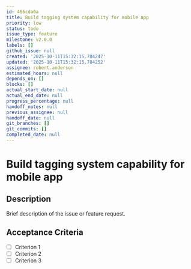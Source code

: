 ```yaml
---
id: 466cda0a
title: Build tagging system capability for mobile app
priority: low
status: todo
issue_type: feature
milestone: v2.0.0
labels: []
github_issue: null
created: '2025-10-11T15:32:15.784247'
updated: '2025-10-11T15:32:15.784252'
assignee: robert.anderson
estimated_hours: null
depends_on: []
blocks: []
actual_start_date: null
actual_end_date: null
progress_percentage: null
handoff_notes: null
previous_assignee: null
handoff_date: null
git_branches: []
git_commits: []
completed_date: null
---
```


# Build tagging system capability for mobile app

## Description

Brief description of the issue or feature request.

## Acceptance Criteria

- [ ] Criterion 1
- [ ] Criterion 2
- [ ] Criterion 3